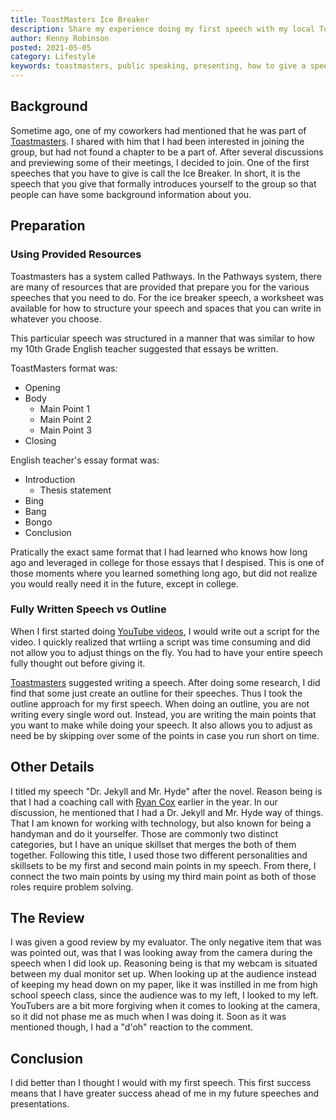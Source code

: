 ```yaml
---
title: ToastMasters Ice Breaker
description: Share my experience doing my first speech with my local ToastMasters group.
author: Kenny Robinson
posted: 2021-05-05
category: Lifestyle
keywords: toastmasters, public speaking, presenting, how to give a speech, ice breaker speech
---
```


## Background

Sometime ago, one of my coworkers had mentioned that he was part of 
<a href="https://toastmasters.org" target="_blank">Toastmasters</a>. 
I shared with him 
that I had been interested in joining the group, but had not found a chapter to be a part of. After 
several discussions and previewing some of their meetings, I decided to join. One of the 
first speeches that you have to give is call the Ice Breaker. In short, it is the speech that you 
give that formally introduces yourself to the group so that people can have some background 
information about you.

## Preparation

### Using Provided Resources

Toastmasters has a system called Pathways. In the Pathways system, there are many of resources that are
provided that prepare you for the various speeches that you need to do. For the ice breaker speech,
a worksheet was available for how to structure your speech and spaces that you can write in whatever
you choose.

This particular speech was structured in a manner that was similar to how my 10th Grade English teacher
suggested that essays be written.

ToastMasters format was:

* Opening
* Body
    * Main Point 1
    * Main Point 2
    * Main Point 3
* Closing

English teacher's essay format was:

* Introduction
    * Thesis statement
* Bing
* Bang
* Bongo
* Conclusion

Pratically the exact same format that I had learned who knows how long ago and leveraged in college for 
those essays that I despised. This is one of those moments where you learned something long ago,
but did not realize you would really need it in the future, except in college.

### Fully Written Speech vs Outline

When I first started doing
<a href="https://www.youtube.com/channel/KennyTheAlmostEngineer" target="_blank">YouTube videos</a>,
I would write out a script for the video. I quickly realized that wrtiing a script was time consuming
and did not allow you to adjust things on the fly. You had to have your entire speech fully thought out
before giving it.

<a href="https://toastmasters.org" target="_blank">Toastmasters</a>
suggested writing a speech. After doing some research, I did find that some just create
an outline for their speeches. Thus I took the outline approach for my first speech. When doing an
outline, you are not writing every single word out. Instead, you are writing the main points that you
want to make while doing your speech. It also allows you to adjust as need be by skipping over
some of the points in case you run short on time.

## Other Details

I titled my speech "Dr. Jekyll and Mr. Hyde" after the novel. Reason being is that I had a coaching 
call with 
<a href="https://twitter.com/ryanleecox" target="_blank">Ryan Cox</a>
earlier in the year. In our discussion, he mentioned that I had a Dr. Jekyll 
and Mr. Hyde way of things. That I am known for working with technology, but also known 
for being a handyman and do it yourselfer. Those are commonly two distinct categories, but I have 
an unique skillset that merges the both of them together. Following this title, I used those 
two different personalities and skillsets to be my first and second main points in my speech. 
From there, I connect the two main points by using my third main point as both of those roles 
require problem solving.

## The Review

I was given a good review by my evaluator.
The only negative item that was was pointed out, was that I was looking away
from the camera during the speech when I did look up. Reasoning being is that my webcam is situated
between my dual monitor set up. When looking up at the audience instead of keeping my head down
on my paper, like it was instilled in me from high school speech class, since the audience was to my left,
I looked to my left. YouTubers are a bit more forgiving when it comes to looking at the camera, so it 
did not phase me as much when I was doing it. Soon as it was mentioned though, I had a "d'oh" 
reaction to the comment. 

## Conclusion

I did better than I thought I would with my first speech. This first success means that I have 
greater success ahead of me in my future speeches and presentations.
